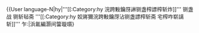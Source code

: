 {{User language-N|hy|'''[[:Category:hy 浣跨敤鑰厊諃铡盏榨謤榨斩炸]]''' 铡盏战 铡斩毡斋 '''[[:Category:hy 姣嶈獮浣跨敤鑰厊沾铡盏謤榨斩斋 宅榨咋崭謧斩]]''' 乍:|浜氱編灏间簹璇瓆}<noinclude>
</noinclude>